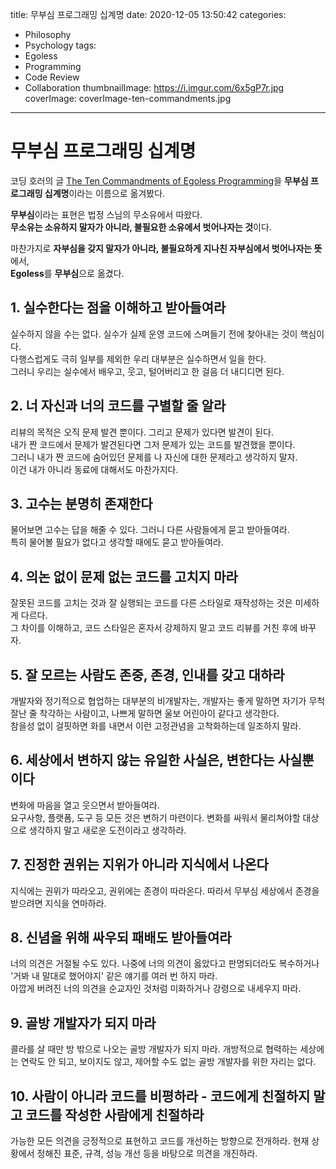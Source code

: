 title: 무부심 프로그래밍 십계명
date: 2020-12-05 13:50:42
categories:
  - Philosophy
  - Psychology
tags:
  - Egoless
  - Programming
  - Code Review
  - Collaboration
thumbnailImage: https://i.imgur.com/6x5gP7r.jpg
coverImage: coverImage-ten-commandments.jpg
---
# 무부심 프로그래밍 십계명

코딩 호러의 글 [The Ten Commandments of Egoless Programming](https://blog.codinghorror.com/the-ten-commandments-of-egoless-programming/)을 **무부심 프로그래밍 십계명**이라는 이름으로 옮겨봤다.

**무부심**이라는 표현은 법정 스님의 무소유에서 따왔다.  
**무소유는 소유하지 말자가 아니라, 불필요한 소유에서 벗어나자는 것**이다.

마찬가지로 **자부심을 갖지 말자가 아니라, 불필요하게 지나친 자부심에서 벗어나자는 뜻**에서,  
**Egoless**를 **무부심**으로 옮겼다.


## 1. 실수한다는 점을 이해하고 받아들여라

실수하지 않을 수는 없다. 실수가 실제 운영 코드에 스며들기 전에 찾아내는 것이 핵심이다.  
다행스럽게도 극히 일부를 제외한 우리 대부분은 실수하면서 일을 한다.  
그러니 우리는 실수에서 배우고, 웃고, 털어버리고 한 걸음 더 내디디면 된다.


## 2. 너 자신과 너의 코드를 구별할 줄 알라

리뷰의 목적은 오직 문제 발견 뿐이다. 그리고 문제가 있다면 발견이 된다.  
내가 짠 코드에서 문제가 발견된다면 그저 문제가 있는 코드를 발견했을 뿐이다.  
그러니 내가 짠 코드에 숨어있던 문제를 나 자신에 대한 문제라고 생각하지 말자.  
이건 내가 아니라 동료에 대해서도 마찬가지다.


## 3. 고수는 분명히 존재한다

물어보면 고수는 답을 해줄 수 있다. 그러니 다른 사람들에게 묻고 받아들여라.  
특히 물어볼 필요가 없다고 생각할 때에도 묻고 받아들여라.


## 4. 의논 없이 문제 없는 코드를 고치지 마라

잘못된 코드를 고치는 것과 잘 실행되는 코드를 다른 스타일로 재작성하는 것은 미세하게 다르다.  
그 차이를 이해하고, 코드 스타일은 혼자서 강제하지 말고 코드 리뷰를 거친 후에 바꾸자.


## 5. 잘 모르는 사람도 존중, 존경, 인내를 갖고 대하라

개발자와 정기적으로 협업하는 대부분의 비개발자는, 개발자는 좋게 말하면 자기가 무척 잘난 줄 착각하는 사람이고, 나쁘게 말하면 울보 어린아이 같다고 생각한다.  
참을성 없이 걸핏하면 화를 내면서 이런 고정관념을 고착화하는데 일조하지 말라.


## 6. 세상에서 변하지 않는 유일한 사실은, 변한다는 사실뿐이다

변화에 마음을 열고 웃으면서 받아들여라.  
요구사항, 플랫폼, 도구 등 모든 것은 변하기 마련이다. 변화를 싸워서 물리쳐야할 대상으로 생각하지 말고 새로운 도전이라고 생각하라.


## 7. 진정한 권위는 지위가 아니라 지식에서 나온다

지식에는 권위가 따라오고, 권위에는 존경이 따라온다. 따라서 무부심 세상에서 존경을 받으려면 지식을 연마하라.


## 8. 신념을 위해 싸우되 패배도 받아들여라

너의 의견은 거절될 수도 있다. 나중에 너의 의견이 옳았다고 판명되더라도 복수하거나 '거봐 내 말대로 했어야지' 같은 얘기를 여러 번 하지 마라.  
아깝게 버려진 너의 의견을 순교자인 것처럼 미화하거나 강령으로 내세우지 마라.


## 9. 골방 개발자가 되지 마라

콜라를 살 때만 방 밖으로 나오는 골방 개발자가 되지 마라. 개방적으로 협력하는 세상에는 연락도 안 되고, 보이지도 않고, 제어할 수도 없는 골방 개발자를 위한 자리는 없다.


## 10. 사람이 아니라 코드를 비평하라 - 코드에게 친절하지 말고 코드를 작성한 사람에게 친절하라

가능한 모든 의견을 긍정적으로 표현하고 코드를 개선하는 방향으로 전개하라. 현재 상황에서 정해진 표준, 규격, 성능 개선 등을 바탕으로 의견을 개진하라.


